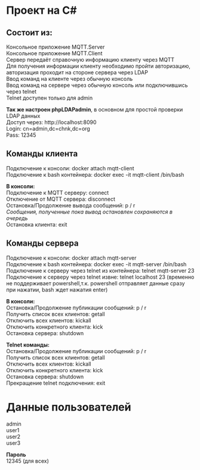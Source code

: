 Проект на C#<br>
======
Состоит из:<br>
------
Консольное приложение MQTT.Server<br>
Консольное приложение MQTT.Client<br>
Сервер передаёт справочную информацию клиенту через MQTT<br>
Для получения информации клиенту необходимо пройти авторизацию, авторизация проходит на стороне сервера через LDAP<br>
Ввод команд на клиенте через обычную консоль<br>
Ввод команд на сервере через обычную консоль или подключившись через telnet<br>
Telnet доступен только для admin

**Так же настроен phpLDAPadmin**, в основном для простой проверки LDAP данных<br>
Доступ через: http://localhost:8090<br>
Login: cn=admin,dc=chnk,dc=org<br>
Pass: 12345<br>

Команды клиента<br>
------
Подключение к консоли: docker attach mqtt-client<br>
Подключение к bash контейнера:  docker exec -it mqtt-client /bin/bash<br>

**В консоли:**<br>
Подключение к MQTT серверу: connect<br>
Отключение от MQTT сервера: disconnect<br>
Остановка/Продолжение вывода сообщений: p / r<br>
<em>Сообщения, полученные пока вывод остановлен сохраняются в очередь</em><br>
Остановка клиента: exit<br>


Команды сервера<br>
-------
Подключение к консоли: docker attach mqtt-server<br>
Подключение к bash контейнера:  docker exec -it mqtt-server /bin/bash<br>
Подключение к серверу через telnet из контейнера: telnet mqtt-server 23<br>
Подключение к серверу через telnet извне: telnet localhost 23 (временно не поддерживает powershell,т.к. powershell отправляет данные сразу при нажатии, bash ждет нажатия enter)<br>

**В консоли:**<br>
Остановка/Продолжение публикации сообщений: p / r<br>
Получить список всех клиентов: getall<br>
Отключить всех клиентов: kickall<br>
Отключить конкретного клиента: kick<br>
Остановка сервера: shutdown<br>

**Telnet команды:**<br>
Остановка/Продолжение публикации сообщений: p / r<br>
Получить список всех клиентов: getall<br>
Отключить всех клиентов: kickall<br>
Отключить конкретного клиента: kick<br>
Остановка сервера: shutdown<br>
Прекращение telnet подключения: exit<br>

Данные пользователей
======
admin<br>
user1<br>
user2<br>
user3<br>

**Пароль**<br>
12345 (для всех)<br>

